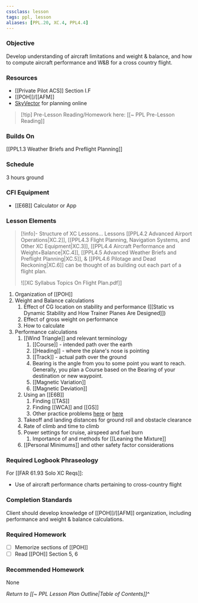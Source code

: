 ```yaml
---
cssclass: lesson
tags: ppl, lesson
aliases: [PPL.20, XC.4, PPL4.4]
---
```

### Objective
Develop understanding of aircraft limitations and weight & balance, and how to compute aircraft performance and W&B for a cross country flight.

### Resources
- [[Private Pilot ACS]] Section I.F
- [[POH]]/[[AFM]]
- [SkyVector](https://skyvector.com) for planning online

> [!tip] Pre-Lesson Reading/Homework here: [[~ PPL Pre-Lesson Reading]]

### Builds On
[[PPL1.3 Weather Briefs and Preflight Planning]]

### Schedule
3 hours ground

### CFI Equipment
- [[E6B]] Calculator or App

### Lesson Elements
> [!info]- Structure of XC Lessons...
> Lessons [[PPL4.2 Advanced Airport Operations|XC.2]], [[PPL4.3 Flight Planning, Navigation Systems, and Other XC Equipment|XC.3]], [[PPL4.4 Aircraft Performance and Weight+Balance|XC.4]], [[PPL4.5 Advanced Weather Briefs and Preflight Planning|XC.5]], & [[PPL4.6 Pilotage and Dead Reckoning|XC.6]] can be thought of as building out each part of a flight plan.
> 
> ![[XC Syllabus Topics On Flight Plan.pdf]]

1. Organization of [[POH]]
2. Weight and Balance calculations
	1. Effect of CG location on stability and performance ([[Static vs Dynamic Stability and How Trainer Planes Are Designed]])
	2. Effect of gross weight on performance
	3. How to calculate
3. Performance calculations
	1. [[Wind Triangle]] and relevant terminology
		1. [[Course]] - intended path over the earth
		2. [[Heading]] - where the plane's nose is pointing
		3. [[Track]] - actual path over the ground
		4. Bearing is the angle from you to some point you want to reach.  Generally, you plan a Course based on the Bearing of your destination or new waypoint.
		5. [[Magnetic Variation]]
		6. [[Magnetic Deviation]]
	2. Using an [[E6B]]
		1. Finding [[TAS]]
		2. Finding [[WCA]] and [[GS]]
		3. Other practice problems [here](https://e6b.org) or [here](https://flightapprentice.com/resources/exercises/e6b_workbook.pdf)
	3. Takeoff and landing distances for ground roll and obstacle clearance
	4. Rate of climb and time to climb
	5. Power settings for cruise, airspeed and fuel burn
		1. Importance of and methods for [[Leaning the Mixture]]
	6. [[Personal Minimums]] and other safety factor considerations 

### Required Logbook Phraseology
For [[FAR 61.93 Solo XC Reqs]]:
- Use of aircraft performance charts pertaining to cross-country flight

### Completion Standards
Client should develop knowledge of [[POH]]/[[AFM]] organization, including performance and weight & balance calculations.

### Required Homework
- [ ] Memorize sections of [[POH]]
- [ ] Read [[POH]] Section 5, 6

### Recommended Homework
None

*Return to [[~ PPL Lesson Plan Outline|Table of Contents]]^*